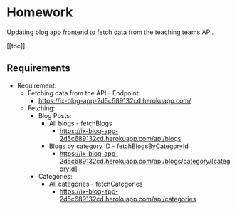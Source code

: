 # Homework
Updating blog app frontend to fetch data from the teaching teams API.

[[toc]]

## Requirements

- Requirement:
    - Fetching data from the API - Endpoint:
        - https://ix-blog-app-2d5c689132cd.herokuapp.com/
    - Fetching:
        - Blog Posts:
            - All blogs - fetchBlogs 
                - https://ix-blog-app-2d5c689132cd.herokuapp.com/api/blogs
            - Blogs by category ID - fetchBlogsByCategoryId
                - https://ix-blog-app-2d5c689132cd.herokuapp.com/api/blogs/category/[categoryId]
        - Categories:
            - All categories - fetchCategories
                - https://ix-blog-app-2d5c689132cd.herokuapp.com/api/categories